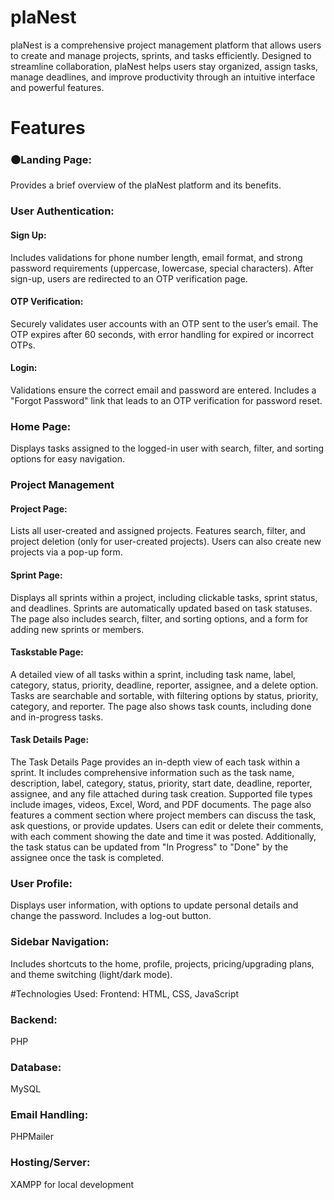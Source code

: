 # plaNest
plaNest is a comprehensive project management platform that allows users to create and manage projects, sprints, and tasks efficiently. Designed to streamline collaboration, plaNest helps users stay organized, assign tasks, manage deadlines, and improve productivity through an intuitive interface and powerful features.

<h1>Features</h1>

<h3>⚫Landing Page:</h3>
Provides a brief overview of the plaNest platform and its benefits.

<h3>User Authentication:</h3>
<h4>Sign Up:</h4> Includes validations for phone number length, email format, and strong password requirements (uppercase, lowercase, special characters). After sign-up, users are redirected to an OTP verification page.
<h4>OTP Verification:</h4>Securely validates user accounts with an OTP sent to the user’s email. The OTP expires after 60 seconds, with error handling for expired or incorrect OTPs.
<h4>Login:</h4>Validations ensure the correct email and password are entered. Includes a "Forgot Password" link that leads to an OTP verification for password reset.

<h3>Home Page: </h3>
Displays tasks assigned to the logged-in user with search, filter, and sorting options for easy navigation.

<h3>Project Management</h3>
<h4>Project Page:</h4>Lists all user-created and assigned projects. Features search, filter, and project deletion (only for user-created projects). Users can also create new projects via a pop-up form.
<h4>Sprint Page:</h4>Displays all sprints within a project, including clickable tasks, sprint status, and deadlines. Sprints are automatically updated based on task statuses. The page also includes search, filter, and sorting options, and a form for adding new sprints or members.
<h4>Taskstable Page:</h4>A detailed view of all tasks within a sprint, including task name, label, category, status, priority, deadline, reporter, assignee, and a delete option. Tasks are searchable and sortable, with filtering options by status, priority, category, and reporter. The page also shows task counts, including done and in-progress tasks.
<h4>Task Details Page:</h4>The Task Details Page provides an in-depth view of each task within a sprint. It includes comprehensive information such as the task name, description, label, category, status, priority, start date, deadline, reporter, assignee, and any file attached during task creation. Supported file types include images, videos, Excel, Word, and PDF documents. The page also features a comment section where project members can discuss the task, ask questions, or provide updates. Users can edit or delete their comments, with each comment showing the date and time it was posted. Additionally, the task status can be updated from "In Progress" to "Done" by the assignee once the task is completed.

<h3>User Profile:</h3>
Displays user information, with options to update personal details and change the password. Includes a log-out button.

<h3>Sidebar Navigation:</h3>
Includes shortcuts to the home, profile, projects, pricing/upgrading plans, and theme switching (light/dark mode).

#Technologies Used:
<hh3>Frontend:</h3> HTML, CSS, JavaScript
<h3>Backend:</h3> PHP
<h3>Database:</h3> MySQL
<h3>Email Handling:</h3> PHPMailer
<h3>Hosting/Server:</h3> XAMPP for local development
